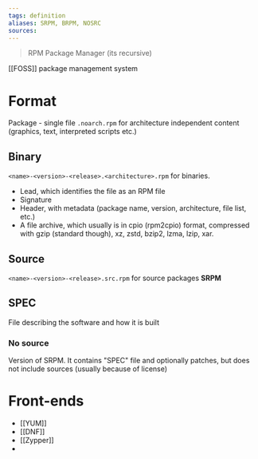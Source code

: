 ```yaml
---
tags: definition
aliases: SRPM, BRPM, NOSRC
sources: 
---
```


> RPM Package Manager (its recursive)

[[FOSS]] package management system

# Format
Package - single file
`.noarch.rpm` for architecture independent content (graphics, text, interpreted scripts etc.)

## Binary
`<name>-<version>-<release>.<architecture>.rpm` for binaries.

- Lead, which identifies the file as an RPM file
- Signature
- Header, with metadata (package name, version, architecture, file list, etc.)
- A file archive, which usually is in cpio (rpm2cpio) format, compressed with gzip (standard though), xz, zstd, bzip2, lzma, lzip, xar.

## Source
`<name>-<version>-<release>.src.rpm` for source packages **SRPM**

## SPEC
File describing the software and how it is built

### No source
Version of SRPM. It contains "SPEC" file and optionally patches, but does not include sources (usually because of license)

# Front-ends
- [[YUM]]
- [[DNF]]
- [[Zypper]]
- 